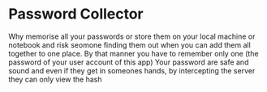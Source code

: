 # Password Collector

Why memorise all your passwords or store them on your local machine or notebook and risk seomone finding them out when you can add them all together to one place. By that manner you have to remember only one (the password of your user account of this app)
Your password are safe and sound and even if they get in someones hands, by intercepting the server they can only view the hash
